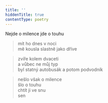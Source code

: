 ```yaml
---
title: ''
hiddenTitle: true
contentType: poetry
---
```


>   

>   

Nejde o milence jde o touhu

> mít ho dnes v noci  
> mě kousla slastně jako dříve

> zvíře kolem dvaceti  
> a vůbec ne můj typ  
> byl statný autobusák a potom podvodník

> nešlo však o milence  
> šlo o touhu  
> chtít ji ve snu  
> sen
